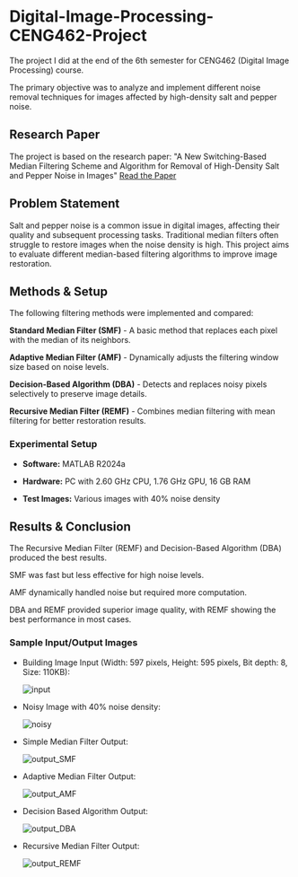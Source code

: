 # Digital-Image-Processing-CENG462-Project
The project I did at the end of the 6th semester for CENG462 (Digital Image Processing) course.

The primary objective was to analyze and implement different noise removal techniques for images affected by high-density salt and pepper noise.

## Research Paper

The project is based on the research paper:
"A New Switching-Based Median Filtering Scheme and Algorithm for Removal of High-Density Salt and Pepper Noise in Images" [Read the Paper](https://asp-eurasipjournals.springeropen.com/articles/10.1155/2010/690218)

## Problem Statement

Salt and pepper noise is a common issue in digital images, affecting their quality and subsequent processing tasks. Traditional median filters often struggle to restore images when the noise density is high. This project aims to evaluate different median-based filtering algorithms to improve image restoration.

## Methods & Setup

The following filtering methods were implemented and compared:

**Standard Median Filter (SMF)** - A basic method that replaces each pixel with the median of its neighbors.

**Adaptive Median Filter (AMF)** - Dynamically adjusts the filtering window size based on noise levels.

**Decision-Based Algorithm (DBA)** - Detects and replaces noisy pixels selectively to preserve image details.

**Recursive Median Filter (REMF)** - Combines median filtering with mean filtering for better restoration results.

### Experimental Setup

+ **Software:** MATLAB R2024a

+ **Hardware:** PC with 2.60 GHz CPU, 1.76 GHz GPU, 16 GB RAM

+ **Test Images:** Various images with 40% noise density

## Results & Conclusion

The Recursive Median Filter (REMF) and Decision-Based Algorithm (DBA) produced the best results.

SMF was fast but less effective for high noise levels.

AMF dynamically handled noise but required more computation.

DBA and REMF provided superior image quality, with REMF showing the best performance in most cases.

### Sample Input/Output Images

- Building Image Input (Width: 597 pixels, Height: 595 pixels, Bit depth: 8, Size: 110KB):
  
  ![input](https://github.com/user-attachments/assets/de207723-9cd8-41d3-94b2-e63722ba5f79)
  
- Noisy Image with 40% noise density:
  
  ![noisy](https://github.com/user-attachments/assets/4ae2c6e1-247e-4f4d-8d15-ca9c6ba50169)

- Simple Median Filter Output:

  ![output_SMF](https://github.com/user-attachments/assets/d2377f19-b397-4836-a4d7-df4d8dbe631c)

- Adaptive Median Filter Output:

  ![output_AMF](https://github.com/user-attachments/assets/cff1c99c-5bbc-4e85-bf14-56fccecb8850)

- Decision Based Algorithm Output:

  ![output_DBA](https://github.com/user-attachments/assets/cf72fd25-497a-4bd3-836b-1da9d1e94830)

- Recursive Median Filter Output:

  ![output_REMF](https://github.com/user-attachments/assets/26dda4b6-ac0c-4084-ade4-45dbb436eb6b)
